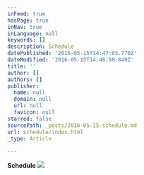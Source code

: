 ```yaml
---
inFeed: true
hasPage: true
inNav: true
inLanguage: null
keywords: []
description: Schedule
datePublished: '2016-05-15T14:47:03.770Z'
dateModified: '2016-05-15T14:46:50.849Z'
title: ''
author: []
authors: []
publisher:
  name: null
  domain: null
  url: null
  favicon: null
starred: false
sourcePath: _posts/2016-05-15-schedule.md
url: schedule/index.html
_type: Article

---
```

**Schedule**
![](https://the-grid-user-content.s3-us-west-2.amazonaws.com/33f731fe-12e0-4b50-8643-709d77384a3c.png)